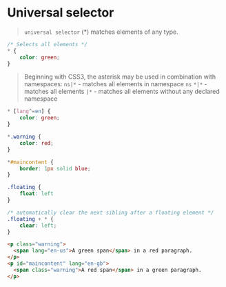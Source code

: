 # Universal selector
> `universal selector` (*) matches elements of any type.

```CSS
/* Selects all elements */
* {
    color: green;
}
```

> Beginning with CSS3, the asterisk may be used in combination with namespaces:
> `ns|*` - matches all elements in namespace `ns`
> `*|*` - matches all elements
> `|*` - matches all elements without any declared namespace

```CSS
* [lang^=en] {
    color: green;
}

*.warning {
    color: red;
}

*#maincontent {
    border: 1px solid blue;
}

.floating {
    float: left
}

/* automatically clear the next sibling after a floating element */
.floating + * {
    clear: left;
}
```

```HTML
<p class="warning">
  <span lang="en-us">A green span</span> in a red paragraph.
</p>
<p id="maincontent" lang="en-gb">
  <span class="warning">A red span</span> in a green paragraph.
</p>
```